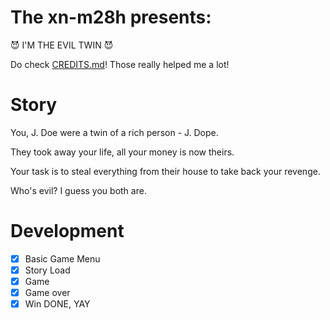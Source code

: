 # The xn-m28h presents:
😈 I'M THE EVIL TWIN 😈

Do check [CREDITS.md](CREDITS.md)! Those really helped me a lot!

# Story
You, J. Doe were a twin of a rich person - J. Dope.

They took away your life, all your money is now theirs.

Your task is to steal everything from their house to take back your revenge.

Who's evil? I guess you both are.

# Development
- [x] Basic Game Menu
- [x] Story Load
- [x] Game
- [x] Game over
- [x] Win
DONE, YAY
